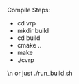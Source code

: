 Compile Steps: 
- cd vrp
- mkdir build
- cd build
- cmake ..
- make 
- ./cvrp

\n or just 
./run_build.sh